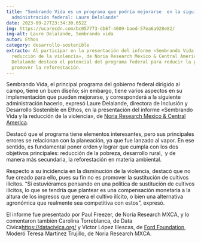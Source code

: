 ```yaml
---
title: "Sembrando Vida es un programa que podría mejorarse  en la siguiente
  administración federal: Laure Delalande"
date: 2023-09-27T23:34:30.652Z
img: https://ucarecdn.com/bc057773-db6f-4609-baed-57ea6a928e82/
img-alt: Laure Delalande, Sembrando vida
autor: Ethos
category: desarrollo-sostenible
extracto: Al participar en la presentación del informe «Sembrando Vida y la
  reducción de la violencia», de Noria Research Mexico & Central America, Laure
  Delalande destacó el potencial del programa federal para reducir la pobreza y
  promover la reforestación.
---
```

Sembrando Vida, el principal programa del gobierno federal dirigido al campo, tiene un buen diseño; sin embargo, tiene varios aspectos en su implementación que pueden mejorarse, y corresponderá a la siguiente administración hacerlo, expresó Laure Delalande, directora de Inclusión y Desarrollo Sostenible en Ethos, en la presentación del informe «Sembrando Vida y la reducción de la violencia», de [Noria Research Mexico & Central America](https://noria-research.com/mxac/).

Destacó que el programa tiene elementos interesantes, pero sus principales errores se relacionan con la planeación, ya que fue lanzado al vapor. En ese sentido, es fundamental poner orden y lograr que cumpla con los dos objetivos principales: reducción de la pobreza, desarrollo rural,  y de manera más secundaria, la reforestación en materia ambiental.

Respecto a su incidencia en la disminución de la violencia, destacó que no fue creado para ello, pues su fin no es promover la sustitución de cultivos ilícitos. “Si estuviéramos pensando en una política de sustitución de cultivos ilícitos, lo que se tendría que plantear es una compensación monetaria a la altura de los ingresos que genera el cultivo ilícito, o bien una alternativa agronómica que realmente sea competitiva con estos”, expresó.

El informe fue presentado por Paul Freezer, de Noria Research MXCA, y lo comentaron también Carolina Torreblanca, de Data Cívica<https://datacivica.org/> y Víctor López Illescas, de [Ford Foundation](https://www.fordfoundation.org/), Moderó Teresa Martínez Trujillo, de Noria Research MXCA.